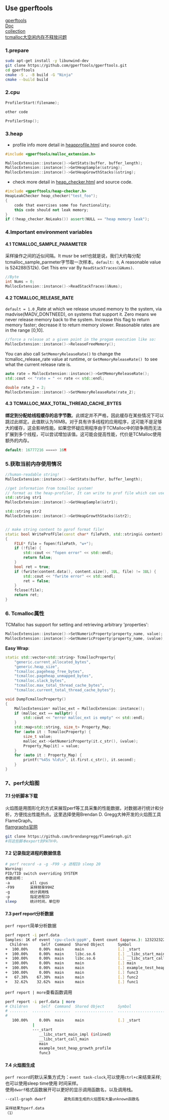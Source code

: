 ## Use gperftools

[gperftools](https://xusenqi.site/2020/12/06/C++Profile%E7%9A%84%E5%A4%A7%E6%9D%80%E5%99%A8_gperftools%E7%9A%84%E4%BD%BF%E7%94%A8/)  
[Doc](https://gperftools.github.io/gperftools/tcmalloc.html)  
[collection](https://zhuanlan.zhihu.com/p/399999297)  
[tcmalloc大空闲内存不释放问题](https://blog.csdn.net/qq_16097611/article/details/118999271)  


### 1.prepare
```bash
sudo apt-get install -y libunwind-dev
git clone https://github.com/gperftools/gperftools.git
cd gperftools
cmake -S . -B build -G "Ninja"
cmake --build build
```
### 2.cpu
```cpp
ProfilerStart(filename);

other code

ProfilerStop();
```

### 3.heap
- profile info
more detail in [heapprofile.html](https://gperftools.github.io/gperftools/heapprofile.html) and source code.
```cpp
#include <gperftools/malloc_extension.h>

MallocExtension::instance()->GetStats(buffer, buffer_length);
MallocExtension::instance()->GetHeapSample(&string);
MallocExtension::instance()->GetHeapGrowthStacks(&string);
```
- check
more detail in [heap_checker.html](https://gperftools.github.io/gperftools/heap_checker.html) and source code.
```cpp
#include <gperftools/heap-checker.h>
HeapLeakChecker heap_checker("test_foo");
{
    code that exercises some foo functionality;
    this code should not leak memory;
}
if (!heap_checker.NoLeaks()) assert(NULL == "heap memory leak");
```

### 4.Important environment variables
#### 4.1 TCMALLOC_SAMPLE_PARAMETER
采样操作之间的近似间隔。It musr be set!也就是说，我们大约每分配tcmalloc_sample_parmeter字节取一次样本。`default: 0`, A reasonable value is 524288(512k).
Get This env var By `ReadStackTraces(&Nums)`.
```cpp
//Byte
int Nums = 0;
MallocExtension::instance()->ReadStackTraces(&Nums);
```

#### 4.2 TCMALLOC_RELEASE_RATE
`default = 1.0` ,Rate at which we release unused memory to the system, via madvise(MADV_DONTNEED), on systems that support it. Zero means we never release memory back to the system. Increase this flag to return memory faster; decrease it to return memory slower. Reasonable rates are in the range [0,10].
```cpp
//force a release at a given point in the progam execution like so:
MallocExtension::instance()->ReleaseFreeMemory();
```
You can also call `SetMemoryReleaseRate()` to change the tcmalloc_release_rate value at runtime, or `GetMemoryReleaseRate() `to see what the current release rate is.
```cpp
auto rate = MallocExtension::instance()->GetMemoryReleaseRate();
std::cout << "rate = " << rate << std::endl;

double rate_2 = 2;
MallocExtension::instance()->SetMemoryReleaseRate(rate_2);
```

#### 4.3 TCMALLOC_MAX_TOTAL_THREAD_CACHE_BYTES
**绑定到分配给线程缓存的总字节数**。此绑定并不严格，因此缓存在某些情况下可以跳过此绑定。此值默认为16MB。对于具有许多线程的应用程序，这可能不是足够大的缓存，这会影响性能。如果您怀疑应用程序由于TCMalloc中的锁争用而无法扩展到多个线程，可以尝试增加该值。这可能会提高性能，代价是TCMalloc使用额外的内存。
```cpp
default: 16777216 ====> 16M
```


### 5.获取当前内存使用情况
```cpp
//human-readable string!
MallocExtension::instance()->GetStats(buffer, buffer_length);

//get information from tcmalloc system!
// format as the heap-profiler, It can write to prof file which can use pprof anysis!
std::string str1
MallocExtension::instance()->GetHeapSample(&str1);

std::string str2
MallocExtension::instance()->GetHeapGrowthStacks(&str2);


// make string content to pprof format file!
static bool WriteProfFile(const char* filePath, std::string&& content)
{
    FILE* file = fopen(filePath, "w+");
    if (!file) {
        std::cout << "fopen error" << std::endl;
        return false;
    }
    bool ret = true;
    if (fwrite(content.data(), content.size(), 1UL, file) != 1UL) {
        std::cout << "fwrite error" << std::endl;
        ret = false;
    }
    fclose(file);
    return ret;
} 
```
### 6. Tcmalloc属性
TCMalloc has support for setting and retrieving arbitrary 'properties':
```cpp
MallocExtension::instance()->SetNumericProperty(property_name, value);
MallocExtension::instance()->GetNumericProperty(property_name, &value);
```
**Easy Wrap**:
```cpp
static std::vector<std::string> TcmallocProperty{
    "generic.current_allocated_bytes",
    "generic.heap_size",
    "tcmalloc.pageheap_free_bytes",
    "tcmalloc.pageheap_unmapped_bytes",
    "tcmalloc.slack_bytes",
    "tcmalloc.max_total_thread_cache_bytes",
    "tcmalloc.current_total_thread_cache_bytes"};

void DumpTcmallocProperty()
{
    MallocExtension* malloc_ext = MallocExtension::instance();
    if (malloc_ext == nullptr) {
        std::cout << "error malloc_ext is empty" << std::endl;
    }
    std::map<std::string, size_t> Property_Map;
    for (auto it : TcmallocProperty) {
        size_t value;
        malloc_ext->GetNumericProperty(it.c_str(), &value);
        Property_Map[it] = value;
    }
    for (auto it : Property_Map) {
        printf("%45s %ld\n", it.first.c_str(), it.second);
    }
}
```
### 7、perf火焰图
#### 7.1 分析脚本下载
火焰图是用图形化的方式来展现perf等工具采集的性能数据，对数据进行统计和分析，方便找出性能热点。这里选择使用Brendan D. Gregg大神开发的火焰图工具FlameGraph。  
[flamgraphs官网](https://www.brendangregg.com/flamegraphs.html)  
```bash
git clone https://github.com/brendangregg/FlameGraph.git
#将这些脚本export到PATH中。
```
#### 7.2 记录指定进程的数据信息
```bash
# perf record -a -g -F99 -p 进程ID sleep 20
Warning:
PID/TID switch overriding SYSTEM
参数说明：
-a         all cpus
-F99       采样频率99HZ
-g         统计调用栈
-p         指定进程ID
sleep      统计时间，单位秒
```
#### 7.3 perf report分析数据
`perf report`简单分析数据
```bash
perf report -i perf.data
Samples: 1K of event 'cpu-clock:pppH', Event count (approx.): 12323232200
  Children      Self  Command  Shared Object      Symbol
+  100.00%     0.00%  main     main               [.] _start
+  100.00%     0.00%  main     libc.so.6          [.] __libc_start_main_impl (inlined)
+  100.00%     0.00%  main     libc.so.6          [.] __libc_start_call_main
+  100.00%     0.00%  main     main               [.] main
+  100.00%     0.00%  main     main               [.] example_test_heap_growth_profile
+  100.00%     0.00%  main     main               [.] func3
+   67.38%    67.30%  main     main               [.] func2
+   32.62%    32.62%  main     main               [.] func1
```
`perf report | more`查看函数调用
```bash
perf report -i perf.data | more
# Children      Self  Command  Shared Object      Symbol
# ........  ........  .......  .................  ....................................
#
   100.00%     0.00%  main     main               [.] _start
            |
            ---_start
               __libc_start_main_impl (inlined)
               __libc_start_call_main
               main
               example_test_heap_growth_profile
               func3
```
#### 7.4 火焰图生成
`perf record`的默认采集方式为：`event task-clock`,可以使用`ctrl+c`来结束采样;也可以使用sleep time使用
时间采样。  
使用`dwarf`格式函数展开可以更好的显示调用函数名，以及调用栈。
```bash
--call-graph dwarf        避免后面生成的火焰图有大量unknown函数名
```
```bash
采样结果为perf.data
（1）
```
